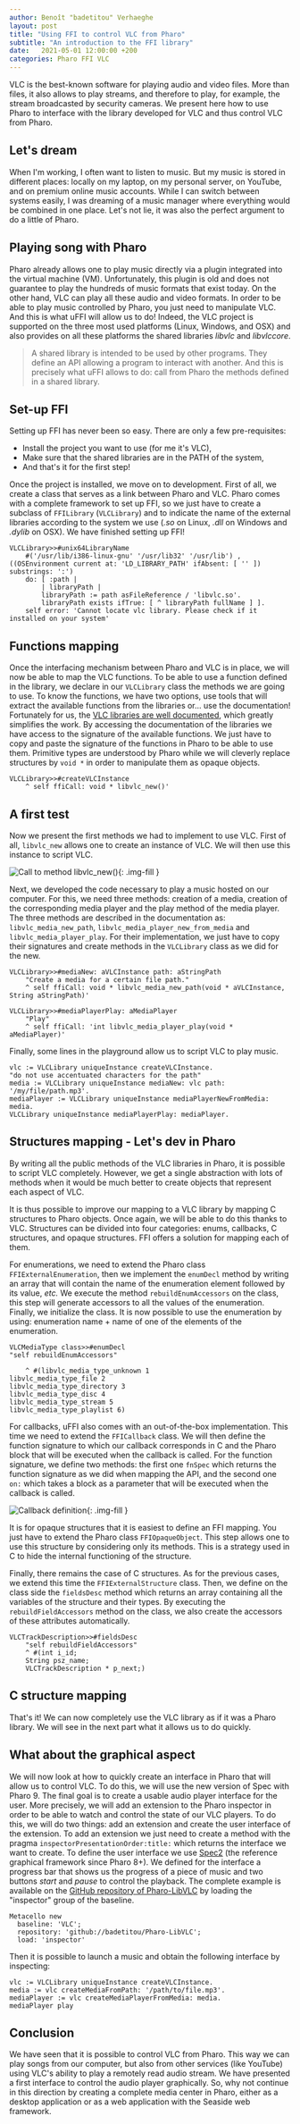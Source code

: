 ```yaml
---
author: Benoît "badetitou" Verhaeghe
layout: post
title: "Using FFI to control VLC from Pharo"
subtitle: "An introduction to the FFI library"
date:   2021-05-01 12:00:00 +200
categories: Pharo FFI VLC
---
```

 
VLC is the best-known software for playing audio and video files.
More than files, it also allows to play streams, and therefore to play, for example, the stream broadcasted by security cameras.
We present here how to use Pharo to interface with the library developed for VLC and thus control VLC from Pharo.

## Let's dream

When I'm working, I often want to listen to music.
But my music is stored in different places: locally on my laptop, on my personal server, on YouTube, and on premium online music accounts.
While I can switch between systems easily, I was dreaming of a music manager where everything would be combined in one place.
Let's not lie, it was also the perfect argument to do a little of Pharo.

## Playing song with Pharo

Pharo already allows one to play music directly via a plugin integrated into the virtual machine (VM).
Unfortunately, this plugin is old and does not guarantee to play the hundreds of music formats that exist today.
On the other hand, VLC can play all these audio and video formats.
In order to be able to play music controlled by Pharo, you just need to manipulate VLC.
And this is what uFFI will allow us to do!
Indeed, the VLC project is supported on the three most used platforms (Linux, Windows, and OSX) and also provides on all these platforms the shared libraries *libvlc* and *libvlccore*.

>A shared library is intended to be used by other programs. They define an API allowing a program to interact with another. And this is precisely what uFFI allows to do: call from Pharo the methods defined in a shared library.

## Set-up FFI

Setting up FFI has never been so easy.
There are only a few pre-requisites:

- Install the project you want to use (for me it's VLC),
- Make sure that the shared libraries are in the PATH of the system, 
- And that's it for the first step!

Once the project is installed, we move on to development.
First of all, we create a class that serves as a link between Pharo and VLC.
Pharo comes with a complete framework to set up FFI, so we just have to create a subclass of `FFILibrary` (`VLCLibrary`) and to indicate the name of the external libraries according to the system we use (*.so* on Linux, *.dll* on Windows and *.dylib* on OSX).
We have finished setting up FFI!


```st
VLCLibrary>>#unix64LibraryName
    #('/usr/lib/i386-linux-gnu' '/usr/lib32' '/usr/lib') , ((OSEnvironment current at: 'LD_LIBRARY_PATH' ifAbsent: [ '' ]) substrings: ':')
    do: [ :path |
        | libraryPath |
        libraryPath := path asFileReference / 'libvlc.so'.
        libraryPath exists ifTrue: [ ^ libraryPath fullName ] ].
    self error: 'Cannot locate vlc library. Please check if it installed on your system'
```

## Functions mapping

Once the interfacing mechanism between Pharo and VLC is in place, we will now be able to map the VLC functions.
To be able to use a function defined in the library, we declare in our `VLCLibrary` class the methods we are going to use.
To know the functions, we have two options, use tools that will extract the available functions from the libraries or... use the documentation!
Fortunately for us, the [VLC libraries are well documented](https://videolan.videolan.me/vlc/group__libvlc.html), which greatly simplifies the work.
By accessing the documentation of the libraries we have access to the signature of the available functions.
We just have to copy and paste the signature of the functions in Pharo to be able to use them. Primitive types are understood by Pharo while we will cleverly replace structures by `void *` in order to manipulate them as opaque objects.

```st
VLCLibrary>>#createVLCInstance
    ^ self ffiCall: void * libvlc_new()'
```

## A first test

Now we present the first methods we had to implement to use VLC.
First of all, `libvlc_new` allows one to create an instance of VLC.
We will then use this instance to script VLC.

![Call to method libvlc_new()](/misc/img/2021-05-01-VLC-FFI/createVLCInstance.png){: .img-fill }

Next, we developed the code necessary to play a music hosted on our computer.
For this, we need three methods: creation of a media, creation of the corresponding media player and the play method of the media player.
The three methods are described in the documentation as: `libvlc_media_new_path`, `libvlc_media_player_new_from_media` and `libvlc_media_player_play`.
For their implementation, we just have to copy their signatures and create methods in the `VLCLibrary` class as we did for the new.


```st
VLCLibrary>>#mediaNew: aVLCInstance path: aStringPath
    "Create a media for a certain file path."
    ^ self ffiCall: void * libvlc_media_new_path(void * aVLCInstance, String aStringPath)'
```

```st
VLCLibrary>>#mediaPlayerPlay: aMediaPlayer
    "Play"
    ^ self ffiCall: 'int libvlc_media_player_play(void * aMediaPlayer)'
```

Finally, some lines in the playground allow us to script VLC to play music.

```st
vlc := VLCLibrary uniqueInstance createVLCInstance.
"do not use accentuated characters for the path"
media := VLCLibrary uniqueInstance mediaNew: vlc path: '/my/file/path.mp3'.
mediaPlayer := VLCLibrary uniqueInstance mediaPlayerNewFromMedia: media.
VLCLibrary uniqueInstance mediaPlayerPlay: mediaPlayer.
```

## Structures mapping - Let's dev in Pharo

By writing all the public methods of the VLC libraries in Pharo, it is possible to script VLC completely.
However, we get a single abstraction with lots of methods when it would be much better to create objects that represent each aspect of VLC.

It is thus possible to improve our mapping to a VLC library by mapping C structures to Pharo objects.
Once again, we will be able to do this thanks to VLC.
Structures can be divided into four categories: enums, callbacks, C structures, and opaque structures. FFI offers a solution for mapping each of them.

For enumerations, we need to extend the Pharo class `FFIExternalEnumeration`, then we implement the `enumDecl` method by writing an array that will contain the name of the enumeration element followed by its value, *etc.*
We execute the method `rebuildEnumAccessors` on the class, this step will generate accessors to all the values of the enumeration.
Finally, we initialize the class.
It is now possible to use the enumeration by using: enumeration name + name of one of the elements of the enumeration.

```st
VLCMediaType class>>#enumDecl
"self rebuildEnumAccessors"
    
    ^ #(libvlc_media_type_unknown 1
libvlc_media_type_file 2
libvlc_media_type_directory 3
libvlc_media_type_disc 4
libvlc_media_type_stream 5
libvlc_media_type_playlist 6)
```

For callbacks, uFFI also comes with an out-of-the-box implementation.
This time we need to extend the `FFICallback` class.
We will then define the function signature to which our callback corresponds in C and the Pharo block that will be executed when the callback is called.
For the function signature, we define two methods: the first one `fnSpec` which returns the function signature as we did when mapping the API, and the second one `on:` which takes a block as a parameter that will be executed when the callback is called.

![Callback definition](/misc/img/2021-05-01-VLC-FFI/callbackDefinition.png){: .img-fill }

It is for opaque structures that it is easiest to define an FFI mapping.
You just have to extend the Pharo class `FFIOpaqueObject`.
This step allows one to use this structure by considering only its methods.
This is a strategy used in C to hide the internal functioning of the structure.

Finally, there remains the case of C structures.
As for the previous cases, we extend this time the `FFIExternalStructure` class.
Then, we define on the class side the `fieldsDesc` method which returns an array containing all the variables of the structure and their types.
By executing the `rebuildFieldAccessors` method on the class, we also create the accessors of these attributes automatically.


```st
VLCTrackDescription>>#fieldsDesc
    "self rebuildFieldAccessors"
    ^ #(int i_id;
    String psz_name;
    VLCTrackDescription * p_next;)
```

## C structure mapping

That's it!
We can now completely use the VLC library as if it was a Pharo library.
We will see in the next part what it allows us to do quickly.

## What about the graphical aspect

We will now look at how to quickly create an interface in Pharo that will allow us to control VLC.
To do this, we will use the new version of Spec with Pharo 9.
The final goal is to create a usable audio player interface for the user.
More precisely, we will add an extension to the Pharo inspector in order to be able to watch and control the state of our VLC players.
To do this, we will do two things: add an extension and create the user interface of the extension.
To add an extension we just need to create a method with the pragma `inspectorPresentationOrder:title:` which returns the interface we want to create.
To define the user interface we use [Spec2](https://github.com/pharo-spec/Spec) (the reference graphical framework since Pharo 8+).
We defined for the interface a progress bar that shows us the progress of a piece of music and two buttons *start* and *pause* to control the playback.
The complete example is available on the [GitHub repository of Pharo-LibVLC](https://github.com/badetitou/pharo-libvlc) by loading the "inspector" group of the baseline.

```st
Metacello new
  baseline: 'VLC';
  repository: 'github://badetitou/Pharo-LibVLC';
  load: 'inspector'
```

Then it is possible to launch a music and obtain the following interface by inspecting:

```st
vlc := VLCLibrary uniqueInstance createVLCInstance.
media := vlc createMediaFromPath: '/path/to/file.mp3'.
mediaPlayer := vlc createMediaPlayerFromMedia: media.
mediaPlayer play
```

## Conclusion

We have seen that it is possible to control VLC from Pharo.
This way we can play songs from our computer, but also from other services (like YouTube) using VLC's ability to play a remotely read audio stream.
We have presented a first interface to control the audio player graphically.
So, why not continue in this direction by creating a complete media center in Pharo, either as a desktop application or as a web application with the Seaside web framework.
